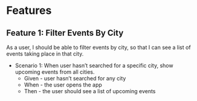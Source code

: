 # Features
## Feature 1: Filter Events By City
As a user, I should be able to filter events by city, so that I can see a list of events taking place in that city.
- Scenario 1: When user hasn’t searched for a specific city, show upcoming events from all cities.
    - Given - user hasn’t searched for any city
    - When - the user opens the app
    - Then - the user should see a list of upcoming events
  
